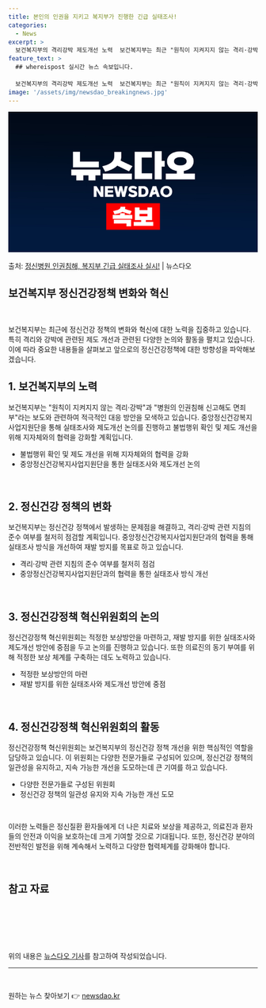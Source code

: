 ```yaml
---
title: 본인의 인권을 지키고 복지부가 진행한 긴급 실태조사!
categories:
  - News
excerpt: >
  보건복지부의 격리강박 제도개선 노력  보건복지부는 최근 "원칙이 지켜지지 않는 격리·강박"과 "병원의 인권침…
feature_text: >
  ## whereispost 실시간 뉴스 속보입니다.

  보건복지부의 격리강박 제도개선 노력  보건복지부는 최근 "원칙이 지켜지지 않는 격리·강박"과 "병원의 인권침…
image: '/assets/img/newsdao_breakingnews.jpg'
---
```


![뉴스다오 속보](/assets/img/newsdao_breakingnews.jpg)

<p>출처: <a href="https://newsdao.kr/4605" rel="dofollow">정신병원 인권침해, 복지부 긴급 실태조사 실시!</a> | 뉴스다오</p>

<h2 data-ke-size="size26">보건복지부 정신건강정책 변화와 혁신</h2>
<p data-ke-size="size16">&nbsp;</p>
보건복지부는 최근에 정신건강 정책의 변화와 혁신에 대한 노력을 집중하고 있습니다. 특히 격리와 강박에 관련된 제도 개선과 관련된 다양한 논의와 활동을 펼치고 있습니다. 이에 따라 중요한 내용들을 살펴보고 앞으로의 정신건강정책에 대한 방향성을 파악해보겠습니다.
<h2 data-ke-size="size21">1. 보건복지부의 노력</h2>
<p data-ke-size="size16">보건복지부는 "원칙이 지켜지지 않는 격리·강박"과 "병원의 인권침해 신고해도 면죄부"라는 보도와 관련하여 적극적인 대응 방안을 모색하고 있습니다. 중앙정신건강복지사업지원단을 통해 실태조사와 제도개선 논의를 진행하고 불법행위 확인 및 제도 개선을 위해 지자체와의 협력을 강화할 계획입니다.</p>
<ul>
<li>불법행위 확인 및 제도 개선을 위해 지자체와의 협력을 강화</li>
<li>중앙정신건강복지사업지원단을 통한 실태조사와 제도개선 논의</li>
</ul>
<p data-ke-size="size16">&nbsp;</p>
<h2 data-ke-size="size21">2. 정신건강 정책의 변화</h2>
<p data-ke-size="size16">보건복지부는 정신건강 정책에서 발생하는 문제점을 해결하고, 격리·강박 관련 지침의 준수 여부를 철저히 점검할 계획입니다. 중앙정신건강복지사업지원단과의 협력을 통해 실태조사 방식을 개선하여 재발 방지를 목표로 하고 있습니다.</p>
<ul>
<li>격리·강박 관련 지침의 준수 여부를 철저히 점검</li>
<li>중앙정신건강복지사업지원단과의 협력을 통한 실태조사 방식 개선</li>
</ul>
<p data-ke-size="size16">&nbsp;</p>
<h2 data-ke-size="size21">3. 정신건강정책 혁신위원회의 논의</h2>
<p data-ke-size="size16">정신건강정책 혁신위원회는 적정한 보상방안을 마련하고, 재발 방지를 위한 실태조사와 제도개선 방안에 중점을 두고 논의를 진행하고 있습니다. 또한 의료진의 동기 부여를 위해 적정한 보상 체계를 구축하는 데도 노력하고 있습니다.</p>
<ul>
<li>적정한 보상방안의 마련</li>
<li>재발 방지를 위한 실태조사와 제도개선 방안에 중점</li>
</ul>
<p data-ke-size="size16">&nbsp;</p>
<h2 data-ke-size="size21">4. 정신건강정책 혁신위원회의 활동</h2>
<p data-ke-size="size16">정신건강정책 혁신위원회는 보건복지부의 정신건강 정책 개선을 위한 핵심적인 역할을 담당하고 있습니다. 이 위원회는 다양한 전문가들로 구성되어 있으며, 정신건강 정책의 일관성을 유지하고, 지속 가능한 개선을 도모하는데 큰 기여를 하고 있습니다.</p>
<ul>
<li>다양한 전문가들로 구성된 위원회</li>
<li>정신건강 정책의 일관성 유지와 지속 가능한 개선 도모</li>
</ul>
<p data-ke-size="size16">&nbsp;</p>
이러한 노력들은 정신질환 환자들에게 더 나은 치료와 보상을 제공하고, 의료진과 환자들의 안전과 이익을 보호하는데 크게 기여할 것으로 기대됩니다. 또한, 정신건강 분야의 전반적인 발전을 위해 계속해서 노력하고 다양한 협력체계를 강화해야 합니다.
<p data-ke-size="size16">&nbsp;</p>
<h2 data-ke-size="size21">참고 자료</h2>
<p data-ke-size="size16">&nbsp;</p>
<p data-ke-size="size16">&nbsp;</p>
<p data-ke-size="size16">&nbsp;</p>
위의 내용은 <a href="https://newsdao.kr/4605" target="_blank" rel="noopener">뉴스다오 기사</a>를 참고하여 작성되었습니다.
<hr>
<p data-ke-size="size16">&nbsp;</p> 

원하는 뉴스 찾아보기 👉 <a href="https://newsdao.kr" rel="dofollow">newsdao.kr</a>


